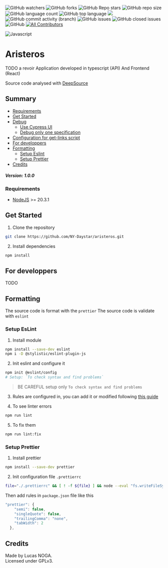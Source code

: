 ![GitHub watchers](https://img.shields.io/github/watchers/ny-daystar/aristeros)
![GitHub forks](https://img.shields.io/github/forks/ny-daystar/aristeros)
![GitHub Repo stars](https://img.shields.io/github/stars/ny-daystar/aristeros)
![GitHub repo size](https://img.shields.io/github/repo-size/ny-daystar/aristeros)
![GitHub language count](https://img.shields.io/github/languages/count/ny-daystar/aristeros)
![GitHub top language](https://img.shields.io/github/languages/top/ny-daystar/aristeros) <a href="https://codeclimate.com/github/ny-daystar/aristeros/maintainability"><img src="https://api.codeclimate.com/v1/badges/715c6f3ffb08de5ca621/maintainability" /></a>  
![GitHub commit activity (branch)](https://img.shields.io/github/commit-activity/m/ny-daystar/aristeros/main)
![GitHub issues](https://img.shields.io/github/issues/ny-daystar/aristeros)
![GitHub closed issues](https://img.shields.io/github/issues-closed-raw/ny-daystar/aristeros)
![GitHub](https://img.shields.io/github/license/ny-daystar/aristeros)
[![All Contributors](https://img.shields.io/badge/all_contributors-1-blue.svg?style=circular)](#contributors)

![Javascript](https://img.shields.io/badge/logo-javascript-blue?logo=javascript&color=a5a5a5&logoColor=e5e5e5)

# Aristeros

TODO a revoir
Application developed in typescript (API) And Frontend (React)

Source code analysed with [DeepSource](https://deepsource.com/)

## Summary

-   [Requirements](#requirements)
-   [Get Started](#get-started)
-   [Debug](#debug)
    -   [Use Cypress UI](#use-cypress-ui)
    -   [Debug only one specification](#debug-only-one-specification)
-   [Configuration for get-links script](#configuration-for-get-links)
-   [For developpers](#for-developpers)
-   [Formatting](#formatting)
    -   [Setup Eslint](#setup-eslint)
    -   [Setup Prettier](#setup-prettier)
-   [Credits](#credits)

##### Version: 1.0.0

### Requirements

-   [NodeJS](http://nodejs.org) >= 20.3.1

## Get Started

1. Clone the repository

```bash
git clone https://github.com/NY-Daystar/aristeros.git
```

2. Install dependencies

```bash
npm install
```

## For developpers

TODO

## Formatting

The source code is format with the `prettier`
The source code is validate with `eslint`

### Setup EsLint

1. Install module

```bash
npm install --save-dev eslint
npm i -D @stylistic/eslint-plugin-js
```

2. Init eslint and configure it

```bash
npm init @eslint/config
# Setup: `To check syntax and find problems`
```

> BE CAREFUL setup only `To check syntax and find problems`

3. Rules are configured in, you can add it or modified following [this guide](https://eslint.org/docs/latest/rules/)

4. To see linter errors

```bash
npm run lint
```

5. To fix them

```bash
npm run lint:fix
```

### Setup Prettier

1. Install prettier

```bash
npm install --save-dev prettier
```

2. Init configuration file `.prettierrc`

```bash
file="./.prettierrc" && [ ! -f ${file} ] && node --eval "fs.writeFileSync('${file}','{}\n')"
```

Then add rules in `package.json` file like this

```js
"prettier": {
    "semi": false,
    "singleQuote": false,
    "trailingComma": "none",
    "tabWidth": 2
  },
```

## Credits

Made by Lucas NOGA.  
Licensed under GPLv3.
